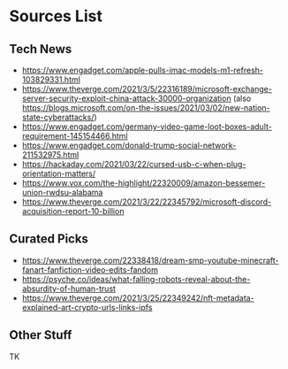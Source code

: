# Sources List

<!--
Notes:

* Remove any parameters in the link before commiting to avoid
  tracking stuff
* Use an URL expander for shortened links, unless it's youtu.be
  links
* Every link will he reviewed by Andrei Jiroh and others before
  bumping into publish-todo category.

-->

## Tech News

- https://www.engadget.com/apple-pulls-imac-models-m1-refresh-103829331.html
- https://www.theverge.com/2021/3/5/22316189/microsoft-exchange-server-security-exploit-china-attack-30000-organization (also https://blogs.microsoft.com/on-the-issues/2021/03/02/new-nation-state-cyberattacks/)
- https://www.engadget.com/germany-video-game-loot-boxes-adult-requirement-145154466.html
- https://www.engadget.com/donald-trump-social-network-211532975.html
- https://hackaday.com/2021/03/22/cursed-usb-c-when-plug-orientation-matters/
- https://www.vox.com/the-highlight/22320009/amazon-bessemer-union-rwdsu-alabama
- https://www.theverge.com/2021/3/22/22345792/microsoft-discord-acquisition-report-10-billion

## Curated Picks

- https://www.theverge.com/22338418/dream-smp-youtube-minecraft-fanart-fanfiction-video-edits-fandom
- https://psyche.co/ideas/what-falling-robots-reveal-about-the-absurdity-of-human-trust
- https://www.theverge.com/2021/3/25/22349242/nft-metadata-explained-art-crypto-urls-links-ipfs

## Other Stuff

TK

